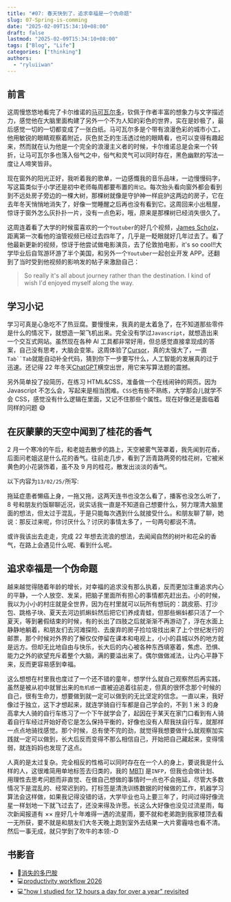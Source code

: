 ```yaml
---
title: "#07: 春天快到了，追求幸福是一个伪命题"
slug: 07-Spring-is-comming
date: "2025-02-09T15:34:10+08:00"
draft: false
lastmod: "2025-02-09T15:34:10+08:00"
tags: ["Blog", "Life"]
categories: ["thinking"]
authors:
  - "ryluiiwan"
---
```


## 前言

这周慢悠悠地看完了卡尔维诺的[马可瓦尔多](https://book.douban.com/subject/34799583/)，钦佩于作者丰富的想象力与文字描述力，感觉他在大脑里面构建了另外一个不为人知的彩色的世界，实在是妙极了，最后感觉一切的一切都变成了一张白纸。马可瓦尔多是个带有浪漫色彩的城市小工，他用敏锐的眼睛观察着附近，灰色贫乏的生活透过他的眼睛看，也可以变得有趣起来，然而就在认为他是一个完全的浪漫主义者的时候，卡尔维诺总是会来一个转折，让马可瓦尔多也落入俗气之中，俗气和灵气可以同时存在，黑色幽默的写法一度让人啼笑皆非。

现在窗外的阳光正好，我听着我的歌单，一边感慨我的音乐品味，一边慢慢码字，写这篇类似于小学还是初中老师每周都要布置的`周记`。每次抬头看向窗外都会看到到不远处房子旁边的一棵大树，那棵树就像是守护神一样庇护这两边的房子，它在去年冬天悄悄地消失了，好像一觉睡醒之后再也没有看到它。这周回来小出租屋，惊讶于窗外怎么灰扑扑一片，没有一点色彩，哦，原来是那棵树已经消失很久了。

这周连着看了大学的时候蛮喜欢的一个`Youtuber`的好几个视频，[James Scholz](https://www.youtube.com/@jayskullz)，距离第一次看他的油管视频已经过去四年了，几乎是一眨眼就好几年过去了。看了他最新更新的视频，惊讶于他尝试做电影演员，去了伦敦拍电影，it's so cool!!大学毕业后自驾游环游了半个美国，和另外一个`Youtuber`一起创业开发 APP。还翻到了当时受到他视频的影响发的帖子来激励自己：

> So really it's all about journey rather than the destination. I kind of wish I'd enjoyed myself along the way.

## 学习小记

学习可真是心急吃不了热豆腐。要慢慢来，我真的是太着急了，在不知道那些零件是什么的情况下，就想造一架飞机出来。完全没有学过`Javascript`，就想造出来一个交互式网站。虽然现在各种 AI 工具都非常好用，但总感觉直接拿现成的答案，自己没有思考，大脑会变笨。这周体验了[Cursor](https://www.cursor.com/)，真的太强大了，一直` Tab``Tab `就能自动补全代码，猜到你下一步要写什么，人工智能的发展真的过于迅速。还记得 22 年冬天[ChatGPT](https://chatgpt.com/auth/login)横空出世，用它来写算法题的震撼。

另外简单投了投简历，在练习 HTML&CSS，准备做一个在线闹钟的网页。因为 Javascript 不怎么会，写起来是相当困难。`CSS`也有些不熟练，大学那会儿就学不会 CSS，感觉没有什么逻辑在里面，又记不住那些个属性。现在好像还是面临着同样的问题 😅

## 在灰蒙蒙的天空中闻到了桂花的香气

2 月一个寒冷的午后，和老姐去散步的路上，天空被雾气笼罩着，我先闻到花香，后面问老姐这是什么花的香气。往前走几步，看到了沥青路两旁的桂花树，它被米黄色的小花装饰着，虽不及 9 月的桂花，散发出淡淡的香气。

以下内容为`13/02/25/`所写:

拖延症患者懒癌上身，一拖又拖，这两天连书也没怎么看了，播客也没怎么听了，8 号和朋友约饭聊聊近况，说实话我一直是不知道自己想要什么，努力理清大脑里面的想法，但太过于混乱，于是只能每次遇到什么就接受什么。和朋友聊了聊，她说：那反过来呢，你讨厌什么？讨厌的事情太多了，一句两句都说不清。

或许我该出去走走，完成 22 年想去流浪的想法，去闻闻自然的树叶和花朵的香气，在路上会遇见什么呢、看到什么呢。

## 追求幸福是一个伪命题

越来越觉得随着年龄的增长，对幸福的追求没有那么执着，反而更加注重追求内心的平静，一个人放空、发呆，把脑子里面所有担心的事情都先赶出去。小的时候，我以为小小的村庄就是全世界，因为在村里就可以玩所有想玩的：跳皮筋、打沙包、跳格子块、夏天去河边抓蝌蚪然后把它们养成青蛙，但那些蝌蚪都只活了一个夏天，等到暑假结束的时候，有的长出了四肢之后就渐渐不再游动了，浮在水面上静静地躺着，和朋友们去河滩探险、去废弃的房子捡垃圾找出来了上个世纪发行的邮票，那个时候对外界的了解仅仅停留在课本和电视上，小小的县城以外的地方就是远方。但却无比地自由与快乐，长大后的内心被各种东西填塞着，焦虑、恐惧、能力之外的欲望充斥着整个大脑，满的要溢出来了。偶尔做做减法，让内心平静下来，反而更容易感到幸福。

这么想想在村里我也度过了一个还不错的童年，想学什么就自己观察然后再实践，虽然是被从初中就冒出来的`危机感`一直被迫追着往前走，但真的很怀念那个时候的自己，很有生命力，想要做到就一定可以做到的无比坚定的信念。一直以来，我好像过于独立，这下才想起来，就连学骑自行车都是自己学会的，不到 1 米 3 的身高拿大人骑的自行车练习了一个下午就学会了，起因在于某天在家门口看到有人骑着自行车经过开始好奇它是怎么保持平衡的，好像也没有人帮我扶自行车，就那样一点点地骑找感觉。那个时候，总有使不完的劲，就觉得我想要做什么就观察加实践就一定可以做到，长大后反而变得不那么相信自己，开始把自己藏起来，变得懦弱，就连妈妈也发现了这点。

人真的是太过复杂。完全相反的性格可以同时存在在一个人的身上，要说我是什么样的人，这很难简用单地标签去归类的，我的 [MBTI](https://www.16personalities.com/free-personality-test) 是`INFP`，但我也会做计划、用理性去思考问题而非直觉、在做自己想做的事情时一点也不会拖延，尽管大多数情况下是混乱的、经常迟到的。打标签是清洗训练数据的时候做的工作，机器学习算法会这样做，如果我记得没错的话，大学毕业也马上要三年了，时间过得好像流星一样划地一下就飞过去了，还没来得及许愿。长这么大好像也没见过流星雨，每次新闻报道有 ×× 座好几十年难得一遇的流星雨，要不就和老弟跑到我家楼顶去看一无所获，要不就是和朋友们大冬天晚上跑到室外去结果一大片雾霾啥也看不清。然后一事无成，就只学到了吹牛的本领:-D

## 书影音

- 📗[消失的多巴胺](https://book.douban.com/subject/37058625/)
- 💻[productivity workflow 2026](https://www.youtube.com/watch?v=KkhivPQ8sbo&t=973s)
- 💻["how I studied for 12 hours a day for over a year" revisited](https://www.youtube.com/watch?v=h5giYHaqICc&t=1315s)
